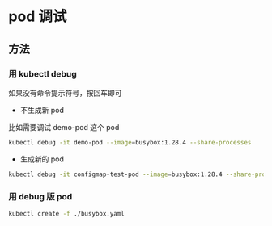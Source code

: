 # pod 调试

## 方法

### 用 kubectl debug

如果没有命令提示符号，按回车即可

- 不生成新 pod

比如需要调试 demo-pod 这个 pod

```sh
kubectl debug -it demo-pod --image=busybox:1.28.4 --share-processes
```

- 生成新的 pod

```sh
kubectl debug -it configmap-test-pod --image=busybox:1.28.4 --share-processes --copy-to=debug-xxx
```

### 用 debug 版 pod

```sh
kubectl create -f ./busybox.yaml
```
